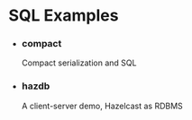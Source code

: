 <h1>SQL Examples</h1>

- <h3>compact</h3>
        Compact serialization and SQL
- <h3>hazdb</h3>
        A client-server demo, Hazelcast as RDBMS
